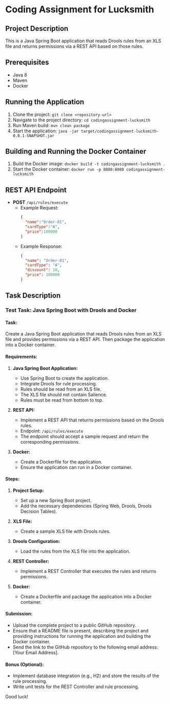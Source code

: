 # Coding Assignment for Lucksmith

## Project Description
This is a Java Spring Boot application that reads Drools rules from an XLS file and returns permissions via a REST API based on those rules.

## Prerequisites
- Java 8
- Maven
- Docker

## Running the Application
1. Clone the project: `git clone <repository-url>`
2. Navigate to the project directory: `cd codingassignment-lucksmith`
3. Run Maven build: `mvn clean package`
4. Start the application: `java -jar target/codingassignment-lucksmith-0.0.1-SNAPSHOT.jar`

## Building and Running the Docker Container
1. Build the Docker image: `docker build -t codingassignment-lucksmith .`
2. Start the Docker container: `docker run -p 8080:8080 codingassignment-lucksmith`

## REST API Endpoint
- **POST** `/api/rules/execute`
    - Example Request:
      ```json
      {
        "name":"Order-01",
        "cardType":"A",
        "price":100000
      }
      ```
    - Example Response:
      ```json
      {
        "name": "Order-01",
        "cardType": "A",
        "discount": 10,
        "price": 100000
      }
      ```

## Task Description

### Test Task: Java Spring Boot with Drools and Docker

#### Task:
Create a Java Spring Boot application that reads Drools rules from an XLS file and provides permissions via a REST API. Then package the application into a Docker container.

#### Requirements:
1. **Java Spring Boot Application:**
    - Use Spring Boot to create the application.
    - Integrate Drools for rule processing.
    - Rules should be read from an XLS file.
    - The XLS file should not contain Salience.
    - Rules must be read from bottom to top.

2. **REST API:**
    - Implement a REST API that returns permissions based on the Drools rules.
    - Endpoint: `/api/rules/execute`
    - The endpoint should accept a sample request and return the corresponding permissions.

3. **Docker:**
    - Create a Dockerfile for the application.
    - Ensure the application can run in a Docker container.

#### Steps:
1. **Project Setup:**
    - Set up a new Spring Boot project.
    - Add the necessary dependencies (Spring Web, Drools, Drools Decision Tables).

2. **XLS File:**
    - Create a sample XLS file with Drools rules.

3. **Drools Configuration:**
    - Load the rules from the XLS file into the application.

4. **REST Controller:**
    - Implement a REST Controller that executes the rules and returns permissions.

5. **Docker:**
    - Create a Dockerfile and package the application into a Docker container.

#### Submission:
- Upload the complete project to a public GitHub repository.
- Ensure that a README file is present, describing the project and providing instructions for running the application and building the Docker container.
- Send the link to the GitHub repository to the following email address: [Your Email Address].

#### Bonus (Optional):
- Implement database integration (e.g., H2) and store the results of the rule processing.
- Write unit tests for the REST Controller and rule processing.

Good luck!

